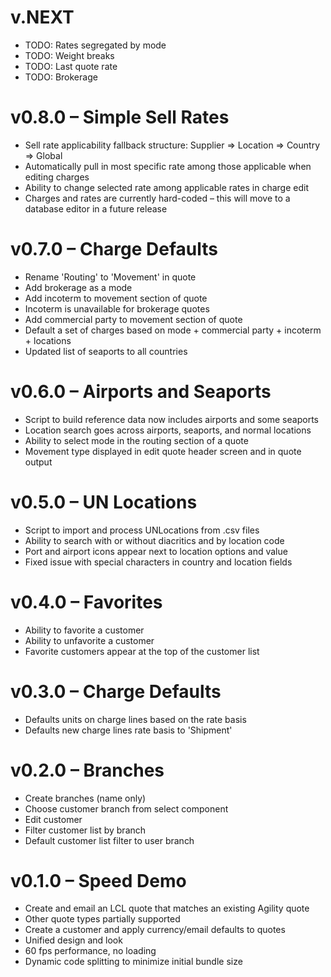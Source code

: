 # v.NEXT

* TODO: Rates segregated by mode
* TODO: Weight breaks
* TODO: Last quote rate
* TODO: Brokerage

# v0.8.0 – Simple Sell Rates

* Sell rate applicability fallback structure: Supplier => Location => Country => Global
* Automatically pull in most specific rate among those applicable when editing charges
* Ability to change selected rate among applicable rates in charge edit
* Charges and rates are currently hard-coded – this will move to a database editor in a future release 

# v0.7.0 – Charge Defaults

* Rename 'Routing' to 'Movement' in quote
* Add brokerage as a mode
* Add incoterm to movement section of quote
* Incoterm is unavailable for brokerage quotes
* Add commercial party to movement section of quote
* Default a set of charges based on mode + commercial party + incoterm + locations
* Updated list of seaports to all countries

# v0.6.0 – Airports and Seaports

* Script to build reference data now includes airports and some seaports
* Location search goes across airports, seaports, and normal locations
* Ability to select mode in the routing section of a quote
* Movement type displayed in edit quote header screen and in quote output

# v0.5.0 – UN Locations

* Script to import and process UNLocations from .csv files
* Ability to search with or without diacritics and by location code
* Port and airport icons appear next to location options and value
* Fixed issue with special characters in country and location fields

# v0.4.0 – Favorites

* Ability to favorite a customer
* Ability to unfavorite a customer
* Favorite customers appear at the top of the customer list

# v0.3.0 – Charge Defaults

* Defaults units on charge lines based on the rate basis
* Defaults new charge lines rate basis to 'Shipment'
 
# v0.2.0 – Branches

* Create branches (name only)
* Choose customer branch from select component
* Edit customer
* Filter customer list by branch
* Default customer list filter to user branch

# v0.1.0 – Speed Demo

* Create and email an LCL quote that matches an existing Agility quote
* Other quote types partially supported
* Create a customer and apply currency/email defaults to quotes
* Unified design and look
* 60 fps performance, no loading
* Dynamic code splitting to minimize initial bundle size